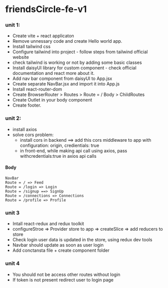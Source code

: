 # friendsCircle-fe-v1

### unit 1:

- Create vite + react applicaton
- Remove unnessary code and create Hello world app.
- Install tailwind css
- Configure tailwind into project - follow steps from tailwind official website
- check tailwind is working or not by adding some basic classes
- Install daisyUI library for custom component - check official documentation and react more about it.
- Add nav bar component from daisyUI to App.jsx
- Create separate NavBar.jsx and import it into App.js
- Install react-router-dom
- Create BrowserRouter > Routes > Route = / Body > ChildRoutes
- Create Outlet in your body component
- Create footer.

### unit 2:

- install axios
- solve cors problem:
  - install cors in backend ==> add this cors middleware to app with configuration: origin, credientials: true
  - in front-end, while making api call using axios, pass withcredentials:true in axios api calls

#### Body

    NavBar
    Route = / => Feed
    Route = /login => Login
    Route = /signup ==> SignUp
    Route = /connections => Connections
    Route = /profile => Profile

### unit 3

- Intall react-redux and redux toolkit
- configureStroe => Provider store to app => createSlice => add reducers to store
- Check login user data is updated in the store, using redux dev tools
- Navbar should update as soon as user login
- Add conctansta file + create component folder

### unit 4

- You should not be access other routes without login
- If token is not present redirect user to login page
